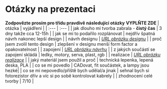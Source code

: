 # Otázky na prezentaci
**Zodpovězte prosím pro třídu pravdivě následující otázky**
**VYPLŇTE ZDE**
| otázka | vyjádření |
| :--- | :--- |
| jak dlouho mi tvorba zabrala - **čistý čas** | 3 dny takže cca 12-15h |
| jak se mi to podařilo rozplánovat | nejdřív špatná návrh nakonec lepší design |
| návrh designu | [*URL obrázku designu*](https://gitlab.spseplzen.cz/francea/mostecka-situace/-/raw/main/dokumentace/design/schematic.png) |
| proč jsem zvolil tento design | zlepšení v designu menší form factor a opakovatelnost |
| zapojení | [*URL obrázku návrhu*](https://gitlab.spseplzen.cz/francea/mostecka-situace/-/raw/main/dokumentace/design/schematic.png) |
| z jakých součástí se zapojení skládá | ledky, motory, serva, plast, rgb |
| realizace | [*URL obrázku realizace*](https://gitlab.spseplzen.cz/francea/mostecka-situace/-/raw/main/dokumentace/fotky/487376066_629479676760695_7358867978533199967_n.jpg) |
| jaký materiál jsem použil a proč | technická lepenka, lepená deska, PLA |
| co se mi povedlo | CADovat, fit součástek, a lampy jsou hezké|
| co se mi nepovedlo/příště bych udělal/a jinak | sehnal bych si fotorezistor dřív a víc si po sobě kontrolovat kabrely |
| zhodnocení celé tvorby | 7/10 |
